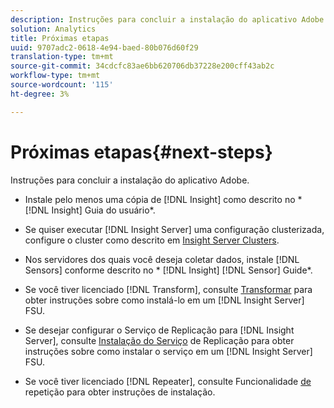 ```yaml
---
description: Instruções para concluir a instalação do aplicativo Adobe.
solution: Analytics
title: Próximas etapas
uuid: 9707adc2-0618-4e94-baed-80b076d60f29
translation-type: tm+mt
source-git-commit: 34cdcfc83ae6bb620706db37228e200cff43ab2c
workflow-type: tm+mt
source-wordcount: '115'
ht-degree: 3%

---
```



# Próximas etapas{#next-steps}

Instruções para concluir a instalação do aplicativo Adobe.

* Instale pelo menos uma cópia de [!DNL Insight] como descrito no * [!DNL Insight] Guia do usuário*.

* Se quiser executar [!DNL Insight Server] uma configuração clusterizada, configure o cluster como descrito em [Insight Server Clusters](../../../home/c-inst-svr/c-install-ins-svr/c-ins-svr-clstrs/c-abt-ins-svr-clsters.md).

* Nos servidores dos quais você deseja coletar dados, instale [!DNL Sensors] conforme descrito no * [!DNL Insight] [!DNL Sensor] Guide*.

* Se você tiver licenciado [!DNL Transform], consulte [Transformar](../../../home/c-inst-svr/c-tfm/c-tfm.md#concept-2da4db2b6f444e93ace22d3b3aecb4f2) para obter instruções sobre como instalá-lo em um [!DNL Insight Server] FSU.

* Se desejar configurar o Serviço de Replicação para [!DNL Insight Server], consulte [Instalação do Serviço](../../../home/c-inst-svr/c-ins-svr-rep-svc/c-inst-rep-svc.md#concept-4743b6621f394ee39cf0635230996925) de Replicação para obter instruções sobre como instalar o serviço em um [!DNL Insight Server] FSU.

* Se você tiver licenciado [!DNL Repeater], consulte Funcionalidade [de](../../../home/c-inst-svr/c-rptr-fntly/c-rptr-fntly.md) repetição para obter instruções de instalação.
